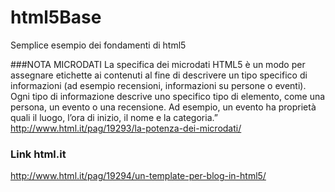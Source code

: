 # html5Base
Semplice esempio dei fondamenti di html5

###NOTA MICRODATI
La specifica dei microdati HTML5 è un modo per assegnare etichette ai contenuti al fine di descrivere un tipo specifico di informazioni (ad esempio recensioni, informazioni su persone o eventi). Ogni tipo di informazione descrive uno specifico tipo di elemento, come una persona, un evento o una recensione. Ad esempio, un evento ha proprietà quali il luogo, l’ora di inizio, il nome e la categoria.”
http://www.html.it/pag/19293/la-potenza-dei-microdati/



### Link html.it
http://www.html.it/pag/19294/un-template-per-blog-in-html5/
